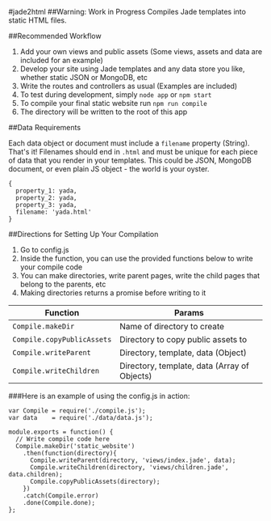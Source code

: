 #jade2html
##Warning: Work in Progress
Compiles Jade templates into static HTML files.

##Recommended Workflow

1. Add your own views and public assets (Some views, assets and data are included for an example)
2. Develop your site using Jade templates and any data store you like, whether static JSON or MongoDB, etc
3. Write the routes and controllers as usual (Examples are included)
4. To test during development, simply `node app` or `npm start`
5. To compile your final static website run `npm run compile`
6. The directory will be written to the root of this app

##Data Requirements

Each data object or document must include a `filename` property (String).  That's it!  Filenames should end in `.html` and must be unique for each piece of data that you render in your templates.  This could be JSON, MongoDB document, or even plain JS object - the world is your oyster.

```
{
  property_1: yada,
  property_2: yada, 
  property_3: yada,
  filename: 'yada.html'
}
```

##Directions for Setting Up Your Compilation

1. Go to config.js
2. Inside the function, you can use the provided functions below to write your compile code
3. You can make directories, write parent pages, write the child pages that belong to the parents, etc
4. Making directories returns a promise before writing to it

| Function                     | Params                                |
|-----------------------       |-------------------------------------- |
|`Compile.makeDir`             |Name of directory to create            |
|`Compile.copyPublicAssets`    |Directory to copy public assets to     |
|`Compile.writeParent`         |Directory, template, data (Object)     |
|`Compile.writeChildren`       |Directory, template, data (Array of Objects)|


###Here is an example of using the config.js in action:

```
var Compile = require('./compile.js');
var data    = require('./data/data.js');

module.exports = function() {
  // Write compile code here
  Compile.makeDir('static_website')
    .then(function(directory){
      Compile.writeParent(directory, 'views/index.jade', data);
      Compile.writeChildren(directory, 'views/children.jade', data.children);
      Compile.copyPublicAssets(directory);
    })
    .catch(Compile.error)
    .done(Compile.done);
};

```

